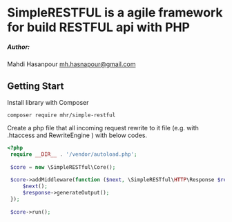 # SimpleRESTFUL is a agile framework for build RESTFUL api with PHP
##### Author: 
Mahdi Hasanpour [<mh.hasnapour@gmail.com>](mailto:mh.hasnapour@gmail.com)

## Getting Start
Install library with Composer
``` shell script
composer require mhr/simple-restful
```
Create a php file that all incoming request rewrite to it file (e.g. with .htaccess and RewriteEngine ) with below codes. 
```php
<?php
 require __DIR__ . '/vendor/autoload.php';
 
 $core = new \SimpleRESTful\Core();
 
 $core->addMiddleware(function ($next, \SimpleRESTful\HTTP\Response $response) {
     $next();
     $response->generateOutput();
 });
 
 $core->run();
```